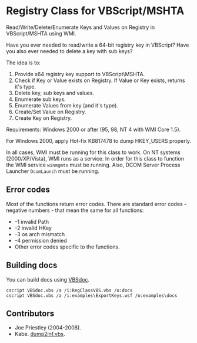 # Registry Class for VBScript/MSHTA

Read/Write/Delete/Enumerate Keys and Values on Registry in VBScript/MSHTA using WMI.

Have you ever needed to read/write a 64-bit registry key in VBScript? Have you also ever needed to delete a key with sub keys?

The idea is to:

1. Provide x64 registry key support to VBScript\MSHTA.
1. Check if Key or Value exists on Registry. If Value or Key exists, returns it's type.
1. Delete key, sub keys and values.
1. Enumerate sub keys.
1. Enumerate Values from key (and it's type).
1. Create/Set Value on Registry.
1. Create Key on Registry.

Requirements: Windows 2000 or after (95, 98, NT 4 with WMI Core 1.5).

For Windows 2000, apply Hot-fix KB817478 to dump HKEY_USERS properly.

In all cases, WMI must be running for this class to work. On NT systems (2000/XP/Vista), WMI runs as a service. In order for this class to function the WMI service `winmgmts` must be running. Also, DCOM Server Process Launcher `DcomLaunch` must be running.

## Error codes

Most of the functions return error codes. There are standard error codes - negative numbers - that mean the same for all functions:

* -1 invalid Path
* -2 invalid HKey
* -3 os arch mismatch
* -4 permission denied
* Other error codes specific to the functions.

## Building docs

You can build docs using [VBSdoc](http://www.planetcobalt.net/sdb/vbsdoc.shtml).

```
cscript VBSdoc.vbs /a /i:RegClassVBS.vbs /o:docs
cscript VBSdoc.vbs /a /i:examples\ExportKeys.wsf /o:examples\docs
```

## Contributors

- Joe Priestley (2004-2008).
- Kabe. [dump2inf.vbs](http://vega.pgw.jp/~kabe/win/dump2inf.html).
